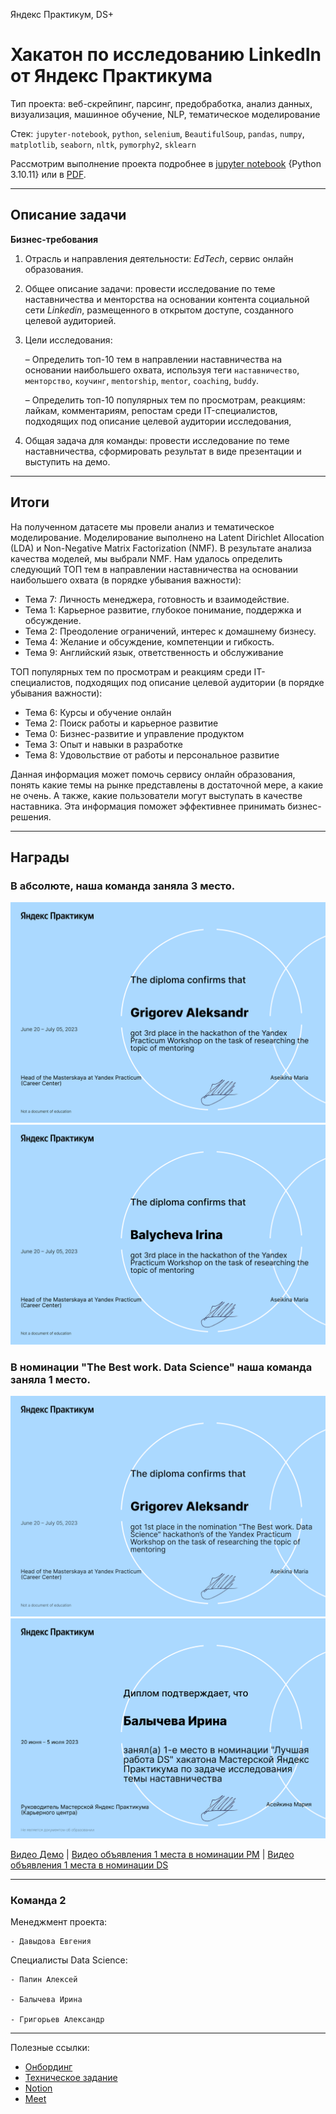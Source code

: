 Яндекс Практикум, DS+

# Хакатон по исследованию LinkedIn от Яндекс Практикума

Тип проекта: веб-скрейпинг, парсинг, предобработка, анализ данных, визуализация, машинное обучение, NLP, тематическое моделирование

Стек: `jupyter-notebook`, `python`, `selenium`, `BeautifulSoup`, `pandas`, `numpy`, `matplotlib`, `seaborn`, `nltk`, `pymorphy2`, `sklearn`

Рассмотрим выполнение проекта подробнее в [jupyter notebook](https://github.com/krasnoturinsk/linkedin_hackathon/blob/main/src/linkedin_mentoring_rev.ipynb) {Python  3.10.11} или в [PDF](https://github.com/krasnoturinsk/linkedin_hackathon/blob/main/linkedin_mentoring_rev.pdf).

---

## Описание задачи

**Бизнес-требования**

1. Отрасль и направления деятельности: _EdTech_, сервис онлайн образования.

2. Общее описание задачи: провести исследование по теме наставничества и менторства на основании контента социальной сети _Linkedin_, размещенного в открытом доступе, созданного целевой аудиторией.

3. Цели исследования:

	– Определить топ-10 тем в направлении наставничества на основании наибольшего охвата, используя теги `наставничество`, `менторство`, `коучинг`, `mentorship`, `mentor`, `coaching`, `buddy`.

	– Определить топ-10 популярных тем по просмотрам, реакциям: лайкам, комментариям, репостам среди IT-специалистов, подходящих под описание целевой аудитории исследования,

4. Общая задача для команды: провести исследование по теме наставничества, сформировать результат в виде презентации и выступить на демо.

---

## Итоги

На полученном датасете мы провели анализ и тематическое моделирование. Моделирование выполнено на Latent Dirichlet Allocation (LDA) и Non-Negative Matrix Factorization (NMF). В результате анализа качества моделей, мы выбрали NMF. Нам удалось определить следующий ТОП тем в направлении наставничества на основании наибольшего охвата (в порядке убывания важности):

- Тема 7: Личность менеджера, готовность и взаимодействие.
- Тема 1: Карьерное развитие, глубокое понимание, поддержка и обсуждение.
- Тема 2: Преодоление ограничений, интерес к домашнему бизнесу.
- Тема 4: Желание и обсуждение, компетенции и гибкость.
- Тема 9: Английский язык, ответственность и обслуживание

ТОП популярных тем по просмотрам и реакциям среди IT-специалистов, подходящих под описание целевой аудитории (в порядке убывания важности):

- Тема 6: Курсы и обучение онлайн
- Тема 2: Поиск работы и карьерное развитие
- Тема 0: Бизнес-развитие и управление продуктом
- Тема 3: Опыт и навыки в разработке
- Тема 8: Удовольствие от работы и персональное развитие

Данная информация может помочь сервису онлайн образования, понять какие темы на рынке представлены в достаточной мере, а какие не очень. А также, какие пользователи могут выступать в качестве наставника. Эта информация поможет эффективнее принимать бизнес-решения.

---

## Награды

### В абсолюте, наша команда заняла 3 место.

<img src='ya_diplom_ga_3rd.png'>
<img src='15.png'>

### В номинации "The Best work. Data Science" наша команда заняла 1 место.

<img src='ya_diplom_ds_ga_1st.png'>
<img src='21.png'>

[Видео Демо](https://www.youtube.com/watch?v=OW7VT7JqUfc) |  [Видео объявления 1 места в номинации PM](https://www.youtube.com/watch?v=DVwQpKVLsD8) | [Видео объявления 1 места в номинации DS](https://www.youtube.com/watch?v=3CMyaunKJbM)


---

### Команда 2

Менеджмент проекта:

	- Давыдова Евгения

Специалисты Data Science:

	- Папин Алексей

	- Балычева Ирина

	- Григорьев Александр

---

Полезные ссылки:
- [Онбординг](https://prairie-parade-285.notion.site/f7191f19dd274dce8fc779d0a6c694d7)
- [Техническое задание](https://disk.yandex.ru/i/v1DkojBTIBFN8A)
- [Notion](https://www.notion.so/Linkedin-f2e0a6168376473b8a71dfbd21629976?pvs=4)
- [Meet](https://meet.google.com/xch-zodw-xaa)
